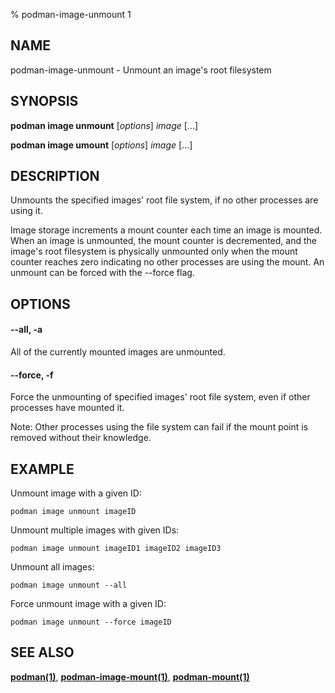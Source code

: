 % podman-image-unmount 1

## NAME
podman\-image\-unmount - Unmount an image's root filesystem

## SYNOPSIS
**podman image unmount** [*options*] *image* [...]

**podman image umount** [*options*] *image* [...]

## DESCRIPTION
Unmounts the specified images' root file system, if no other processes
are using it.

Image storage increments a mount counter each time an image is mounted.
When an image is unmounted, the mount counter is decremented, and the
image's root filesystem is physically unmounted only when the mount
counter reaches zero indicating no other processes are using the mount.
An unmount can be forced with the --force flag.

## OPTIONS
#### **--all**, **-a**

All of the currently mounted images are unmounted.

#### **--force**, **-f**

Force the unmounting of specified images' root file system, even if other
processes have mounted it.

Note: Other processes using the file system can fail if the mount point is removed without their knowledge.

## EXAMPLE

Unmount image with a given ID:
```
podman image unmount imageID
```

Unmount multiple images with given IDs:
```
podman image unmount imageID1 imageID2 imageID3
```

Unmount all images:
```
podman image unmount --all
```

Force unmount image with a given ID:
```
podman image unmount --force imageID
```

## SEE ALSO
**[podman(1)](podman.1.md)**, **[podman-image-mount(1)](podman-image-mount.1.md)**, **[podman-mount(1)](podman-mount.1.md)**
